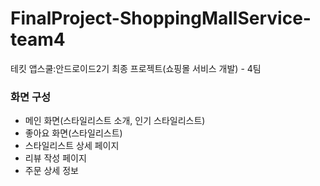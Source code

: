 # FinalProject-ShoppingMallService-team4
테킷 앱스쿨:안드로이드2기 최종 프로젝트(쇼핑몰 서비스 개발) - 4팀

### 화면 구성
- 메인 화면(스타일리스트 소개, 인기 스타일리스트)
- 좋아요 화면(스타일리스트)
- 스타일리스트 상세 페이지
- 리뷰 작성 페이지
- 주문 상세 정보